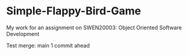 # Simple-Flappy-Bird-Game
My work for an assignment on SWEN20003: Object Oriented Software Development

Test merge: main 1 commit ahead

